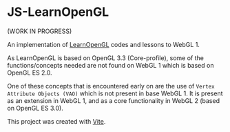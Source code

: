 # JS-LearnOpenGL

(WORK IN PROGRESS)

An implementation of [LearnOpenGL](https://learnopengl.com) codes and lessons to WebGL 1.

As LearnOpenGL is based on OpenGL 3.3 (Core-profile), some of the functions/concepts needed are not found on WebGL 1 which is based on OpenGL ES 2.0.

One of these concepts that is encountered early on are the use of `Vertex Attribute Objects (VAO)` which is not present in base WebGL 1. It is present as an extension in WebGL 1, and as a core functionality in WebGL 2 (based on OpenGL ES 3.0).

This project was created with [Vite](https://vitejs.dev).
